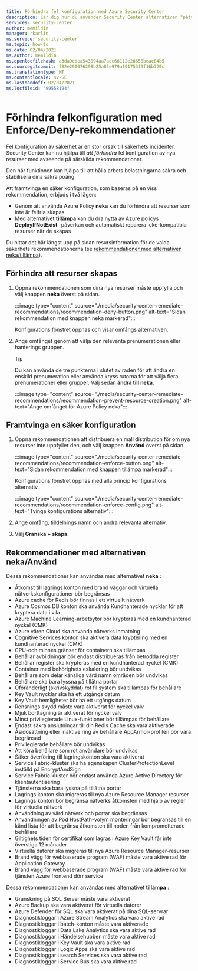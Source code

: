 ```yaml
---
title: Förhindra fel konfiguration med Azure Security Center
description: Lär dig hur du använder Security Center alternativen "påtvinga" och "Neka" på rekommendations informations sidorna
services: security-center
author: memildin
manager: rkarlin
ms.service: security-center
ms.topic: how-to
ms.date: 02/04/2021
ms.author: memildin
ms.openlocfilehash: a3da9cdea543894aa7aec66112e28658beac84b5
ms.sourcegitcommit: f82e290076298b25a85e979a101753f9f16b720c
ms.translationtype: MT
ms.contentlocale: sv-SE
ms.lasthandoff: 02/04/2021
ms.locfileid: "99558194"
---
```

# <a name="prevent-misconfigurations-with-enforcedeny-recommendations"></a>Förhindra felkonfiguration med Enforce/Deny-rekommendationer

Fel konfiguration av säkerhet är en stor orsak till säkerhets incidenter. Security Center kan nu hjälpa till *att förhindra* fel konfiguration av nya resurser med avseende på särskilda rekommendationer. 

Den här funktionen kan hjälpa till att hålla arbets belastningarna säkra och stabilisera dina säkra poäng.

Att framtvinga en säker konfiguration, som baseras på en viss rekommendation, erbjuds i två lägen:

- Genom att använda Azure Policy **neka** kan du förhindra att resurser som inte är felfria skapas
- Med alternativet **tillämpa** kan du dra nytta av Azure policys **DeployIfNotExist** -påverkan och automatiskt reparera icke-kompatibla resurser när de skapas

Du hittar det här längst upp på sidan resursinformation för de valda säkerhets rekommendationerna (se [rekommendationer med alternativen neka/tillämpa](#recommendations-with-denyenforce-options)).

## <a name="prevent-resource-creation"></a>Förhindra att resurser skapas

1. Öppna rekommendationen som dina nya resurser måste uppfylla och välj knappen **neka** överst på sidan.

    :::image type="content" source="./media/security-center-remediate-recommendations/recommendation-deny-button.png" alt-text="Sidan rekommendation med knappen neka markerad":::

    Konfigurations fönstret öppnas och visar omfångs alternativen. 

1. Ange omfånget genom att välja den relevanta prenumerationen eller hanterings gruppen.

    > [!TIP]
    > Du kan använda de tre punkterna i slutet av raden för att ändra en enskild prenumeration eller använda kryss rutorna för att välja flera prenumerationer eller grupper. Välj sedan **ändra till neka**.

    :::image type="content" source="./media/security-center-remediate-recommendations/recommendation-prevent-resource-creation.png" alt-text="Ange omfånget för Azure Policy neka":::


## <a name="enforce-a-secure-configuration"></a>Framtvinga en säker konfiguration

1. Öppna rekommendationen att distribuera en mall distribution för om nya resurser inte uppfyller den, och välj knappen **Använd** överst på sidan.

    :::image type="content" source="./media/security-center-remediate-recommendations/recommendation-enforce-button.png" alt-text="Sidan rekommendation med knappen tillämpa markerad":::

    Konfigurations fönstret öppnas med alla princip konfigurations alternativ. 

    :::image type="content" source="./media/security-center-remediate-recommendations/recommendation-enforce-config.png" alt-text="Tvinga konfigurations alternativ":::

1. Ange omfång, tilldelnings namn och andra relevanta alternativ.

1. Välj **Granska + skapa**.

## <a name="recommendations-with-denyenforce-options"></a>Rekommendationer med alternativen neka/Använd

Dessa rekommendationer kan användas med alternativet **neka** :

- Åtkomst till lagrings konton med brand väggar och virtuella nätverkskonfigurationer bör begränsas
- Azure cache för Redis bör finnas i ett virtuellt nätverk
- Azure Cosmos DB konton ska använda Kundhanterade nycklar för att kryptera data i vila
- Azure Machine Learning-arbetsytor bör krypteras med en kundhanterad nyckel (CMK)
- Azure våren Cloud ska använda nätverks inmatning
- Cognitive Services konton ska aktivera data kryptering med en kundhanterad nyckel (CMK)
- CPU-och minnes gränser för containern ska tillämpas
- Behållar avbildningar bör endast distribueras från betrodda register
- Behållar register ska krypteras med en kundhanterad nyckel (CMK)
- Container med behörighets eskalering bör undvikas
- Behållare som delar känsliga värd namn områden bör undvikas
- Behållare ska bara lyssna på tillåtna portar
- Oföränderligt (skrivskyddat) rot fil system ska tillämpas för behållare
- Key Vault nycklar ska ha ett utgångs datum
- Key Vault hemligheter bör ha ett utgångs datum
- Rensnings skydd måste vara aktiverat för nyckel valv
- Mjuk borttagning är aktiverat för nyckel valv
- Minst privilegierade Linux-funktioner bör tillämpas för behållare
- Endast säkra anslutningar till din Redis Cache ska vara aktiverade
- Åsidosättning eller inaktive ring av behållare AppArmor-profilen bör vara begränsad
- Privilegierade behållare bör undvikas
- Att köra behållare som rot användare bör undvikas
- Säker överföring till lagringskonton ska vara aktiverat
- Service Fabric-kluster ska ha egenskapen ClusterProtectionLevel inställd på EncryptAndSign
- Service Fabric kluster bör endast använda Azure Active Directory för klientautentisering
- Tjänsterna ska bara lyssna på tillåtna portar
- Lagrings konton ska migreras till nya Azure Resource Manager resurser
- Lagrings konton bör begränsa nätverks åtkomsten med hjälp av regler för virtuella nätverk
- Användning av värd nätverk och portar ska begränsas
- Användningen av Pod HostPath-volym monteringar bör begränsas till en känd lista för att begränsa åtkomsten till noden från komprometterade behållare
- Giltighets tiden för certifikat som lagras i Azure Key Vault får inte överstiga 12 månader
- Virtuella datorer ska migreras till nya Azure Resource Manager-resurser
- Brand vägg för webbaserade program (WAF) måste vara aktive rad för Application Gateway
- Brand vägg för webbaserade program (WAF) måste vara aktive rad för tjänsten Azure frontend dörr service

Dessa rekommendationer kan användas med alternativet **tillämpa** :

- Granskning på SQL Server måste vara aktiverat
- Azure Backup ska vara aktiverat för virtuella datorer
- Azure Defender för SQL ska vara aktiverat på dina SQL-servrar
- Diagnostikloggar i Azure Stream Analytics ska vara aktive rad
- Diagnostikloggar i batch-konton måste vara aktiverade
- Diagnostikloggar i Data Lake Analytics ska vara aktive rad
- Diagnostikloggar i Händelsehubben måste vara aktive rad
- Diagnostikloggar i Key Vault ska vara aktive rad
- Diagnostikloggar i Logic Apps ska vara aktive rad
- Diagnostikloggar i search Services ska vara aktive rad
- Diagnostikloggar i Service Bus ska vara aktive rad